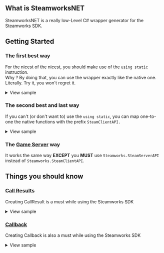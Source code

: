 ## What is SteamworksNET

SteamworksNET is a really low-Level C# wrapper generator for the Steamworks SDK.


## Getting Started

### The first best way
For the nicest of the nicest, you should make use of the `using static` instruction.  
Why ? By doing that, you can use the wrapper exactly like the native one. Literally. Try it, you won't regret it.
<details>
  <summary>View sample</summary>

```c#
using static Steamworks.SteamClientAPI;
using static Steamworks.SteamConstants;

if ( SteamAPI_RestartAppIfNecessary( k_uAppIdInvalid ) )
{
    return 1;
}

if ( !SteamAPI_Init() )
{
    return 1;
}

// do your things
[...]

SteamAPI_Shutdown();
```
</details>

### The second best and last way
If you can't (or don't want to) use the `using static`,
you can map one-to-one the native functions with the prefix `SteamClientAPI.`
<details>
  <summary>View sample</summary>

```c#
using Steamworks;

if ( SteamClientAPI.SteamAPI_RestartAppIfNecessary( SteamConstants.k_uAppIdInvalid ) )
{
    return 1;
}

if ( !SteamClientAPI.SteamAPI_Init() )
{
    return 1;
}

// do your things
[...]

SteamClientAPI.SteamAPI_Shutdown();
```
</details>

### The [Game Server](https://partner.steamgames.com/doc/sdk/api#steam_game_servers) way

It works the same way **EXCEPT** you **MUST** use `Steamworks.SteamServerAPI` instead of `Steamworks.SteamClientAPI`.


## Things you should know

### [Call Results](https://partner.steamgames.com/doc/sdk/api#callresults)

Creating CallResult is a must while using the Steamworks SDK
<details>
  <summary>View sample</summary>

```c#
// Initialization code is omitted
[...]

// Creating a CallResult only requires CallResult<T>.Create() where T is the type of the call result
var callResult = CallResult<LobbyMatchList_t>.Create();

// Then we are calling a function that will invoke a call result at some point
// Fortunately, this wrapper is typed, so it returns a CallHandle<T>
var handle = SteamMatchmaking().RequestLobbyList();

// As for the base sdk, we are setting the callback
callResult.Set(handle, (in LobbyMatchList_t lobbyMatchList, in bool failed) =>
{
    // do your things
    [...]
});

[...]
// When you no longer need the event, you can call .Dispose() on it
// You do not needs to dispose the call results when shutting down the API (Client or Server are managed separately)
callResult.Dispose()
```
</details>


### [Callback](https://partner.steamgames.com/doc/sdk/api#callbacks)

Creating Callback is also a must while using the Steamworks SDK
<details>
  <summary>View sample</summary>

```c#
// Initialization code is omitted
[...]

// Creating a Callback only requires Callback<T>.Create({function}) where T is the type of the callback
var lobbyEnterCallback = Callback<LobbyEnter_t>.Create((in LobbyEnter_t result) =>
{
    // do your things
    [...]
});

// Then we are calling a function that will invoke a callback
// The callback will be called (do not forget to call SteamAPI_RunCallbacks() every frames)
SteamMatchmaking().CreateLobby(ELobbyType.k_ELobbyTypePrivate, 1);

[...]
// When you no longer need the event, you can call .Dispose() on it
// You do not needs to dispose the callbacks when shutting down the API (Client or Server are managed separately)
lobbyEnterCallback.Dispose()

```
</details>
